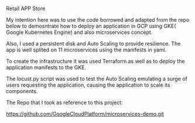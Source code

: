 Retail APP Store

My intention here was to use the code borrowed and adapted from the repo below to demosntrate how to deploy an application in GCP using GKE( Google Kubernetes Engine) and also microservices concept. 

Also, I used a persistent disk and Auto Scaling to provide resilience. The app is well splited on 11 microservices using the manifests in yaml. 

To create the infrastructure it was used Terraform as well as to deploy the application manifests to the GKE.

The locust.py script was used to test the Auto Scaling emulating a surge of users requesting the application, causing the application to scale its components.





The Repo that I took as reference to this project:

https://github.com/GoogleCloudPlatform/microservices-demo.git
